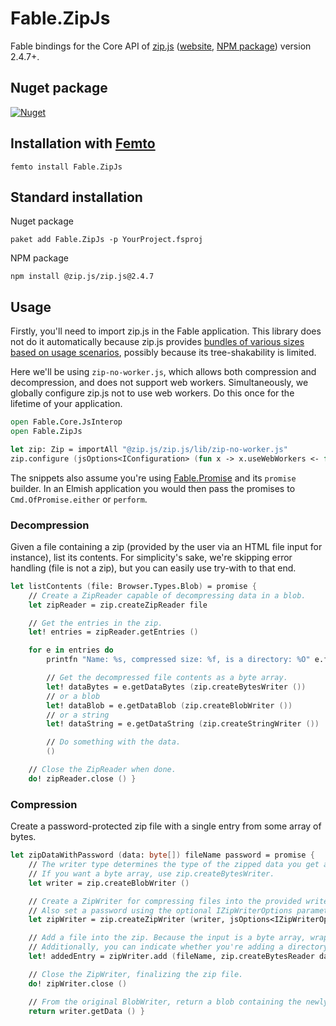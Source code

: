 # Fable.ZipJs

Fable bindings for the Core API of [zip.js](https://github.com/gildas-lormeau/zip.js) ([website](https://gildas-lormeau.github.io/zip.js/index.html), [NPM package](https://www.npmjs.com/package/@zip.js/zip.js)) version 2.4.7+.

## Nuget package
[![Nuget](https://img.shields.io/nuget/v/Fable.ZipJs.svg?colorB=green)](https://www.nuget.org/packages/Fable.ZipJs)

## Installation with [Femto](https://github.com/Zaid-Ajaj/Femto)

```
femto install Fable.ZipJs
```

## Standard installation

Nuget package

```
paket add Fable.ZipJs -p YourProject.fsproj
```

NPM package

```
npm install @zip.js/zip.js@2.4.7
```

## Usage

Firstly, you'll need to import zip.js in the Fable application. This library does not do it automatically because zip.js provides [bundles of various sizes based on usage scenarios](https://github.com/gildas-lormeau/zip.js/tree/master/dist), possibly because its tree-shakability is limited.

Here we'll be using `zip-no-worker.js`, which allows both compression and decompression, and does not support web workers. Simultaneously, we globally configure zip.js not to use web workers. Do this once for the lifetime of your application.

```fsharp
open Fable.Core.JsInterop
open Fable.ZipJs

let zip: Zip = importAll "@zip.js/zip.js/lib/zip-no-worker.js"
zip.configure (jsOptions<IConfiguration> (fun x -> x.useWebWorkers <- false))
```

The snippets also assume you're using [Fable.Promise](https://www.nuget.org/packages/Fable.Promise/) and its `promise` builder. In an Elmish application you would then pass the promises to `Cmd.OfPromise.either` or `perform`.

### Decompression

Given a file containing a zip (provided by the user via an HTML file input for instance), list its contents. For simplicity's sake, we're skipping error handling (file is not a zip), but you can easily use try-with to that end.

```fsharp
let listContents (file: Browser.Types.Blob) = promise {
    // Create a ZipReader capable of decompressing data in a blob.
    let zipReader = zip.createZipReader file

    // Get the entries in the zip.
    let! entries = zipReader.getEntries ()

    for e in entries do
        printfn "Name: %s, compressed size: %f, is a directory: %O" e.filename e.compressedSize e.directory

        // Get the decompressed file contents as a byte array.
        let! dataBytes = e.getDataBytes (zip.createBytesWriter ())
        // or a blob
        let! dataBlob = e.getDataBlob (zip.createBlobWriter ())
        // or a string
        let! dataString = e.getDataString (zip.createStringWriter ())

        // Do something with the data.
        ()

    // Close the ZipReader when done.
    do! zipReader.close () }
```

### Compression

Create a password-protected zip file with a single entry from some array of bytes.

```fsharp
let zipDataWithPassword (data: byte[]) fileName password = promise {
    // The writer type determines the type of the zipped data you get at the end.
    // If you want a byte array, use zip.createBytesWriter.
    let writer = zip.createBlobWriter ()

    // Create a ZipWriter for compressing files into the provided writer.
    // Also set a password using the optional IZipWriterOptions parameter.
    let zipWriter = zip.createZipWriter (writer, jsOptions<IZipWriterOptions> (fun x -> x.password <- password))

    // Add a file into the zip. Because the input is a byte array, wrap it in IBytesReader.
    // Additionally, you can indicate whether you're adding a directory, or set various metadata using the optional IAddOptions parameter.
    let! addedEntry = zipWriter.add (fileName, zip.createBytesReader data, jsOptions<IAddOptions> (fun x -> x.comment <- "blah"))

    // Close the ZipWriter, finalizing the zip file.
    do! zipWriter.close ()

    // From the original BlobWriter, return a blob containing the newly created zip.
    return writer.getData () }
```
